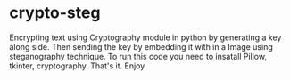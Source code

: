 # crypto-steg
Encrypting text using Cryptography module in python by generating a key along side. Then sending the key by embedding it with in a Image using steganography technique.
To run this code you need to insatall Pillow, tkinter, cryptography. 
That's it. Enjoy
